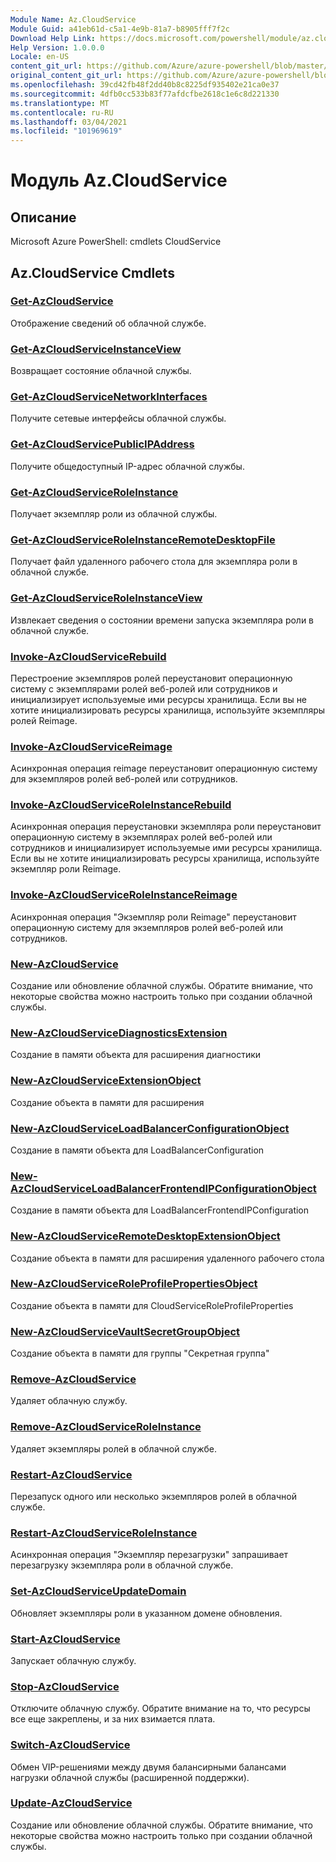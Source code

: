 ```yaml
---
Module Name: Az.CloudService
Module Guid: a41eb61d-c5a1-4e9b-81a7-b8905fff7f2c
Download Help Link: https://docs.microsoft.com/powershell/module/az.cloudservice
Help Version: 1.0.0.0
Locale: en-US
content_git_url: https://github.com/Azure/azure-powershell/blob/master/src/CloudService/help/Az.CloudService.md
original_content_git_url: https://github.com/Azure/azure-powershell/blob/master/src/CloudService/help/Az.CloudService.md
ms.openlocfilehash: 39cd42fb48f2dd40b8c8225df935402e21ca0e37
ms.sourcegitcommit: 4dfb0cc533b83f77afdcfbe2618c1e6c8d221330
ms.translationtype: MT
ms.contentlocale: ru-RU
ms.lasthandoff: 03/04/2021
ms.locfileid: "101969619"
---
```

# Модуль Az.CloudService
## Описание
Microsoft Azure PowerShell: cmdlets CloudService

## Az.CloudService Cmdlets
### [Get-AzCloudService](Get-AzCloudService.md)
Отображение сведений об облачной службе.

### [Get-AzCloudServiceInstanceView](Get-AzCloudServiceInstanceView.md)
Возвращает состояние облачной службы.

### [Get-AzCloudServiceNetworkInterfaces](Get-AzCloudServiceNetworkInterfaces.md)
Получите сетевые интерфейсы облачной службы.

### [Get-AzCloudServicePublicIPAddress](Get-AzCloudServicePublicIPAddress.md)
Получите общедоступный IP-адрес облачной службы.

### [Get-AzCloudServiceRoleInstance](Get-AzCloudServiceRoleInstance.md)
Получает экземпляр роли из облачной службы.

### [Get-AzCloudServiceRoleInstanceRemoteDesktopFile](Get-AzCloudServiceRoleInstanceRemoteDesktopFile.md)
Получает файл удаленного рабочего стола для экземпляра роли в облачной службе.

### [Get-AzCloudServiceRoleInstanceView](Get-AzCloudServiceRoleInstanceView.md)
Извлекает сведения о состоянии времени запуска экземпляра роли в облачной службе.

### [Invoke-AzCloudServiceRebuild](Invoke-AzCloudServiceRebuild.md)
Перестроение экземпляров ролей переустановит операционную систему с экземплярами ролей веб-ролей или сотрудников и инициализирует используемые ими ресурсы хранилища.
Если вы не хотите инициализировать ресурсы хранилища, используйте экземпляры ролей Reimage.

### [Invoke-AzCloudServiceReimage](Invoke-AzCloudServiceReimage.md)
Асинхронная операция reimage переустановит операционную систему для экземпляров ролей веб-ролей или сотрудников.

### [Invoke-AzCloudServiceRoleInstanceRebuild](Invoke-AzCloudServiceRoleInstanceRebuild.md)
Асинхронная операция переустановки экземпляра роли переустановит операционную систему в экземплярах ролей веб-ролей или сотрудников и инициализирует используемые ими ресурсы хранилища.
Если вы не хотите инициализировать ресурсы хранилища, используйте экземпляр роли Reimage.

### [Invoke-AzCloudServiceRoleInstanceReimage](Invoke-AzCloudServiceRoleInstanceReimage.md)
Асинхронная операция "Экземпляр роли Reimage" переустановит операционную систему для экземпляров ролей веб-ролей или сотрудников.

### [New-AzCloudService](New-AzCloudService.md)
Создание или обновление облачной службы.
Обратите внимание, что некоторые свойства можно настроить только при создании облачной службы.

### [New-AzCloudServiceDiagnosticsExtension](New-AzCloudServiceDiagnosticsExtension.md)
Создание в памяти объекта для расширения диагностики

### [New-AzCloudServiceExtensionObject](New-AzCloudServiceExtensionObject.md)
Создание объекта в памяти для расширения

### [New-AzCloudServiceLoadBalancerConfigurationObject](New-AzCloudServiceLoadBalancerConfigurationObject.md)
Создание в памяти объекта для LoadBalancerConfiguration

### [New-AzCloudServiceLoadBalancerFrontendIPConfigurationObject](New-AzCloudServiceLoadBalancerFrontendIPConfigurationObject.md)
Создание в памяти объекта для LoadBalancerFrontendIPConfiguration

### [New-AzCloudServiceRemoteDesktopExtensionObject](New-AzCloudServiceRemoteDesktopExtensionObject.md)
Создание объекта в памяти для расширения удаленного рабочего стола

### [New-AzCloudServiceRoleProfilePropertiesObject](New-AzCloudServiceRoleProfilePropertiesObject.md)
Создание объекта в памяти для CloudServiceRoleProfileProperties

### [New-AzCloudServiceVaultSecretGroupObject](New-AzCloudServiceVaultSecretGroupObject.md)
Создание объекта в памяти для группы "Секретная группа"

### [Remove-AzCloudService](Remove-AzCloudService.md)
Удаляет облачную службу.

### [Remove-AzCloudServiceRoleInstance](Remove-AzCloudServiceRoleInstance.md)
Удаляет экземпляры ролей в облачной службе.

### [Restart-AzCloudService](Restart-AzCloudService.md)
Перезапуск одного или несколько экземпляров ролей в облачной службе.

### [Restart-AzCloudServiceRoleInstance](Restart-AzCloudServiceRoleInstance.md)
Асинхронная операция "Экземпляр перезагрузки" запрашивает перезагрузку экземпляра роли в облачной службе.

### [Set-AzCloudServiceUpdateDomain](Set-AzCloudServiceUpdateDomain.md)
Обновляет экземпляры роли в указанном домене обновления.

### [Start-AzCloudService](Start-AzCloudService.md)
Запускает облачную службу.

### [Stop-AzCloudService](Stop-AzCloudService.md)
Отключите облачную службу.
Обратите внимание на то, что ресурсы все еще закреплены, и за них взимается плата.

### [Switch-AzCloudService](Switch-AzCloudService.md)
Обмен VIP-решениями между двумя балансирными балансами нагрузки облачной службы (расширенной поддержки).

### [Update-AzCloudService](Update-AzCloudService.md)
Создание или обновление облачной службы.
Обратите внимание, что некоторые свойства можно настроить только при создании облачной службы.

